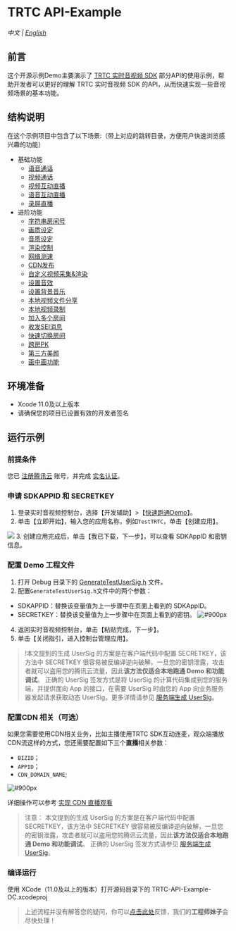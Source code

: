 # TRTC API-Example 
_中文 | [English](README.en.md)_

## 前言
这个开源示例Demo主要演示了 [TRTC 实时音视频 SDK](https://cloud.tencent.com/document/product/647/32689) 部分API的使用示例，帮助开发者可以更好的理解 TRTC 实时音视频 SDK 的API，从而快速实现一些音视频场景的基本功能。 

## 结构说明
在这个示例项目中包含了以下场景:（带上对应的跳转目录，方便用户快速浏览感兴趣的功能）

- 基础功能
  - [语音通话](./Basic/AudioCall)
  - [视频通话](./Basic/VideoCall)
  - [视频互动直播](./Basic/Live)
  - [语音互动直播](./Basic/VoiceChatRoom)
  - [录屏直播](./Basic/ScreenShare)
- 进阶功能
  - [字符串房间号](./Advanced/StringRoomId)
  - [画质设定](./Advanced/SetVideoQuality)
  - [音质设定](./Advanced/SetAudioQuality)
  - [渲染控制](./Advanced/SetRenderParams)
  - [网络测速](./Advanced/SpeedTest)
  - [CDN发布](./Advanced/PushCDN)
  - [自定义视频采集&渲染](./Advanced/CustomCamera)
  - [设置音效](./Advanced/SetAudioEffect)
  - [设置背景音乐](./Advanced/SetBackgroundMusic)
  - [本地视频文件分享](./Advanced/LocalVideoShare)
  - [本地视频录制](./Advanced/LocalRecord)
  - [加入多个房间](./Advanced/JoinMultipleRoom)
  - [收发SEI消息](./Advanced/SEIMessage)
  - [快速切换房间](./Advanced/SwitchRoom)
  - [跨房PK](./Advanced/RoomPk)
  - [第三方美颜](./Advanced/ThirdBeauty)
  - [画中画功能](./Advanced/PictureInPicture)
  

## 环境准备
- Xcode 11.0及以上版本
- 请确保您的项目已设置有效的开发者签名
 

## 运行示例

### 前提条件
您已 [注册腾讯云](https://cloud.tencent.com/document/product/378/17985) 账号，并完成 [实名认证](https://cloud.tencent.com/document/product/378/3629)。


### 申请 SDKAPPID 和 SECRETKEY
1. 登录实时音视频控制台，选择【开发辅助】>【[快速跑通Demo](https://console.cloud.tencent.com/trtc/quickstart)】。
2. 单击【立即开始】，输入您的应用名称，例如`TestTRTC`，单击【创建应用】。

![](https://main.qcloudimg.com/raw/169391f6711857dca6ed8cfce7b391bd.png)
3. 创建应用完成后，单击【我已下载，下一步】，可以查看 SDKAppID 和密钥信息。


### 配置 Demo 工程文件
1. 打开 Debug 目录下的 [GenerateTestUserSig.h](debug/GenerateTestUserSig.h) 文件。
2. 配置`GenerateTestUserSig.h`文件中的两个参数：
  - SDKAPPID：替换该变量值为上一步骤中在页面上看到的 SDKAppID。
  - SECRETKEY：替换该变量值为上一步骤中在页面上看到的密钥。
 ![ #900px](https://main.qcloudimg.com/raw/8fb309ce8c378dd3ad2c0099c57795a5.png)

4. 返回实时音视频控制台，单击【粘贴完成，下一步】。
5. 单击【关闭指引，进入控制台管理应用】。

>!本文提到的生成 UserSig 的方案是在客户端代码中配置 SECRETKEY，该方法中 SECRETKEY 很容易被反编译逆向破解，一旦您的密钥泄露，攻击者就可以盗用您的腾讯云流量，因此**该方法仅适合本地跑通 Demo 和功能调试**。
>正确的 UserSig 签发方式是将 UserSig 的计算代码集成到您的服务端，并提供面向 App 的接口，在需要 UserSig 时由您的 App 向业务服务器发起请求获取动态 UserSig。更多详情请参见 [服务端生成 UserSig](https://cloud.tencent.com/document/product/647/17275#Server)。

### 配置CDN 相关（可选）
如果您需要使用CDN相关业务，比如主播使用TRTC SDK互动连麦，观众端播放CDN流这样的方式，您还需要配置如下三个**直播**相关参数：
- `BIZID`；
- `APPID`；
- `CDN_DOMAIN_NAME`;

![ #900px](https://liteav.sdk.qcloud.com/doc/res/trtc/picture/bizid_appid_scree.png)

详细操作可以参考 [实现 CDN 直播观看](https://cloud.tencent.com/document/product/647/16826#.E9.80.82.E7.94.A8.E5.9C.BA.E6.99.AF)

>注意：
>本文提到的生成 UserSig 的方案是在客户端代码中配置 SECRETKEY，该方法中 SECRETKEY 很容易被反编译逆向破解，一旦您的密钥泄露，攻击者就可以盗用您的腾讯云流量，因此**该方法仅适合本地跑通 Demo 和功能调试**。
>正确的 UserSig 签发方式请参见 [服务端生成 UserSig](https://cloud.tencent.com/document/product/647/17275#Server)。

### 编译运行
使用 XCode（11.0及以上的版本）打开源码目录下的 TRTC-API-Example-OC.xcodeproj
> 上述流程并没有解答您的疑问，你可以[点击此处](https://wj.qq.com/s2/8393513/f442/)反馈，我们的**工程师妹子**会尽快处理！

